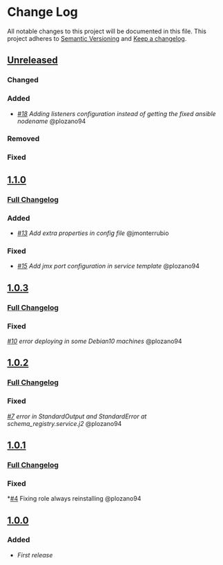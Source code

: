 # Change Log

All notable changes to this project will be documented in this file.
This project adheres to [Semantic Versioning](http://semver.org/) and [Keep a changelog](https://github.com/olivierlacan/keep-a-changelog).

## [Unreleased](https://github.com/idealista/schema_registry_role/tree/develop)
### Changed
### Added
- *[#18](https://github.com/idealista/schema_registry_role/issues/18) Adding listeners configuration instead of getting the fixed ansible nodename* @plozano94
### Removed
### Fixed

## [1.1.0](https://github.com/idealista/schema_registry_role/tree/1.1.0)
### [Full Changelog](https://github.com/idealista/schema_registry_role/compare/1.0.3...1.1.0)
### Added
- *[#13](https://github.com/idealista/schema_registry_role/issues/13) Add extra properties in config file*  @jmonterrubio
### Fixed
- *[#15](https://github.com/idealista/schema_registry_role/issues/15) Add jmx port configuration in service template*   @plozano94

## [1.0.3](https://github.com/idealista/schema_registry_role/tree/1.0.3)
### [Full Changelog](https://github.com/idealista/schema_registry_role/compare/1.0.2...1.0.3)
### Fixed
 *[#10](https://github.com/idealista/schema_registry_role/issues/10) error deploying in some Debian10 machines*  @plozano94

## [1.0.2](https://github.com/idealista/schema_registry_role/tree/1.0.2)
### [Full Changelog](https://github.com/idealista/schema_registry_role/compare/1.0.1...1.0.2)
### Fixed
 *[#7](https://github.com/idealista/schema_registry_role/issues/7) error in StandardOutput and StandardError at schema_registry.service.j2*  @plozano94


## [1.0.1](https://github.com/idealista/schema_registry_role/tree/1.0.1)
### [Full Changelog](https://github.com/idealista/schema_registry_role/compare/1.0.0...1.0.1)
### Fixed
 *[#4](https://github.com/idealista/schema_registry_role/issues/4) Fixing role always reinstalling @plozano94

## [1.0.0](https://github.com/idealista/schema_registry_role/tree/1.0.0)
### Added
- *First release*

